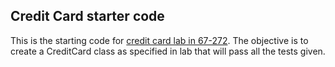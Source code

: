 Credit Card starter code
---
This is the starting code for [credit card lab in 67-272](http://67272.cmuis.net/labs/10).  The objective is to create a CreditCard class as specified in lab that will pass all the tests given.
